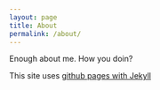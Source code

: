 ```yaml
---
layout: page
title: About
permalink: /about/
---
```


Enough about me. How you doin?

This site uses [github pages with Jekyll](https://docs.github.com/en/pages/setting-up-a-github-pages-site-with-jekyll/about-github-pages-and-jekyll)

